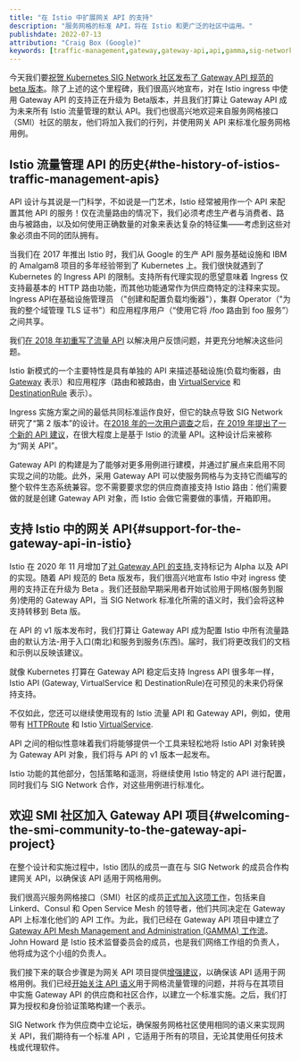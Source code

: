 ```yaml
---
title: "在 Istio 中扩展网关 API 的支持"
description: "服务网格的标准 API，将在 Istio 和更广泛的社区中运用。"
publishdate: 2022-07-13
attribution: "Craig Box (Google)"
keywords: [traffic-management,gateway,gateway-api,api,gamma,sig-network]
---
```


今天我们要[祝贺 Kubernetes SIG Network 社区发布了 Gateway API 规范的 beta 版本](https://kubernetes.io/blog/2022/07/13/gateway-api-graduates-to-beta/)。除了上述的这个里程碑，我们很高兴地宣布，对在 Istio ingress 中使用 Gateway API 的支持正在升级为 Beta版本，并且我们打算让 Gateway API 成为未来所有 Istio 流量管理的默认 API。我们也很高兴地欢迎来自服务网格接口（SMI）社区的朋友，他们将加入我们的行列，并使用网关 API 来标准化服务网格用例。

## Istio 流量管理 API 的历史{#the-history-of-istios-traffic-management-apis}

API 设计与其说是一门科学，不如说是一门艺术，Istio 经常被用作一个 API 来配置其他 API 的服务！仅在流量路由的情况下，我们必须考虑生产者与消费者、路由与被路由，以及如何使用正确数量的对象来表达复杂的特征集——考虑到这些对象必须由不同的团队拥有。

当我们在 2017 年推出 Istio 时，我们从 Google 的生产 API 服务基础设施和 IBM 的 Amalgam8 项目的多年经验带到了 Kubernetes 上。我们很快就遇到了 Kubernetes 的 Ingress API 的限制。支持所有代理实现的愿望意味着 Ingress 仅支持最基本的 HTTP 路由功能，而其他功能通常作为供应商特定的注释来实现。Ingress API在基础设施管理员 （"创建和配置负载均衡器"），集群 Operator（"为我的整个域管理 TLS 证书"）和应用程序用户（“使用它将 /foo 路由到 foo 服务”）之间共享。

我们[在 2018 年初重写了流量 API](/zh/blog/2018/v1alpha3-routing/) 以解决用户反馈问题，并更充分地解决这些问题。

Istio 新模式的一个主要特性是具有单独的 API 来描述基础设施(负载均衡器，由 [Gateway](/zh/docs/concepts/traffic-management/#gateways) 表示）和应用程序（路由和被路由，由 [VirtualService](/zh/docs/concepts/traffic-management/#virtual-services) 和 [DestinationRule](/zh/docs/concepts/traffic-management/#destination-rules) 表示）。

Ingress 实施方案之间的最低共同标准运作良好，但它的缺点导致 SIG Network 研究了“第 2 版本”的设计。在[2018 年的一次用户调查](https://github.com/bowei/k8s-ingress-survey-2018/blob/master/survey.pdf)之后，[在 2019 年提出了一个新的 API 建议](https://www.youtube.com/watch?v=Ne9UJL6irXY)，在很大程度上是基于 Istio 的流量 API。这种设计后来被称为“网关 API”。

Gateway API 的构建是为了能够对更多用例进行建模，并通过扩展点来启用不同实现之间的功能。此外，采用 Gateway API 可以使服务网格与为支持它而编写的整个软件生态系统兼容。您不需要要求您的供应商直接支持 Istio 路由：他们需要做的就是创建 Gateway API 对象，而 Istio 会做它需要做的事情，开箱即用。

## 支持 Istio 中的网关 API{#support-for-the-gateway-api-in-istio}

Istio 在 2020 年 11 月增加了[对 Gateway API 的支持](/zh/docs/tasks/traffic-management/ingress/gateway-api/),支持标记为 Alpha 以及 API 的实现。随着 API 规范的 Beta 版发布，我们很高兴地宣布 Istio 中对 ingress 使用的支持正在升级为 Beta 。我们还鼓励早期采用者开始试验用于网格(服务到服务)使用的 Gateway API，当 SIG Network 标准化所需的语义时，我们会将这种支持转移到 Beta 版。

在 API 的 v1 版本发布时，我们打算让 Gateway API 成为配置 Istio 中所有流量路由的默认方法-用于入口(南北)和服务到服务(东西)。届时，我们将更改我们的文档和示例以反映该建议。

就像 Kubernetes 打算在 Gateway API 稳定后支持 Ingress API 很多年一样，Istio API (Gateway, VirtualService 和 DestinationRule)在可预见的未来仍将保持支持。

不仅如此，您还可以继续使用现有的 Istio 流量 API 和 Gateway API，例如，使用带有 [HTTPRoute](https://gateway-api.sigs.k8s.io/v1beta1/api-types/httproute/) 和 Istio [VirtualService](/zh/docs/reference/config/networking/virtual-service/).

API 之间的相似性意味着我们将能够提供一个工具来轻松地将 Istio API 对象转换为 Gateway API 对象，我们将与 API 的 v1 版本一起发布。

Istio 功能的其他部分，包括策略和遥测，将继续使用 Istio 特定的 API 进行配置，同时我们与 SIG Network 合作，对这些用例进行标准化。

## 欢迎 SMI 社区加入 Gateway API 项目{#welcoming-the-smi-community-to-the-gateway-api-project}

在整个设计和实施过程中，Istio 团队的成员一直在与 SIG Network 的成员合作构建网关 API，以确保该 API 适用于网格用例。

我们很高兴服务网格接口（SMI）社区的成员[正式加入这项工作](https://smi-spec.io/blog/announcing-smi-gateway-api-gamma)，包括来自 Linkerd、Consul 和 Open Service Mesh 的领导者，他们共同决定在 Gateway API 上标准化他们的 API 工作。为此，我们已经在 Gateway API 项目中建立了 [Gateway API Mesh Management and Administration (GAMMA) 工作流](https://gateway-api.sigs.k8s.io/contributing/gamma/)。John Howard 是 Istio 技术监督委员会的成员，也是我们网络工作组的负责人，他将成为这个小组的负责人。

我们接下来的联合步骤是为网关 API 项目提供[增强建议](https://gateway-api.sigs.k8s.io/v1alpha2/contributing/gep/)，以确保该 API 适用于网格用例。我们已经[开始关注 API 语义](https://docs.google.com/document/d/1T_DtMQoq2tccLAtJTpo3c0ohjm25vRS35MsestSL9QU/edit)用于网格流量管理的问题，并将与在其项目中实施 Gateway API 的供应商和社区合作，以建立一个标准实施。之后，我们打算为授权和身份验证策略构建一个表示。

SIG Network 作为供应商中立论坛，确保服务网格社区使用相同的语义来实现网关 API，我们期待有一个标准 API ，它适用于所有的项目，无论其使用任何技术栈或代理软件。

